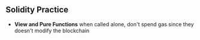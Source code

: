 ## Solidity Practice

- **View and Pure Functions** when called alone, don't spend gas since they doesn't modify the blockchain

